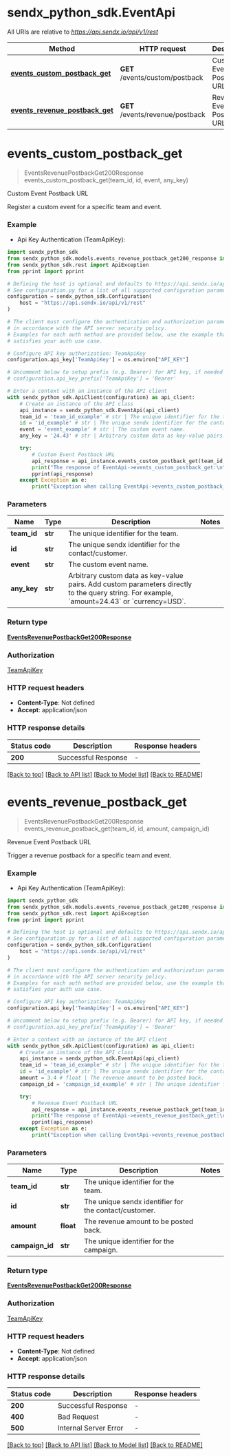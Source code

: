 # sendx_python_sdk.EventApi

All URIs are relative to *https://api.sendx.io/api/v1/rest*

Method | HTTP request | Description
------------- | ------------- | -------------
[**events_custom_postback_get**](EventApi.md#events_custom_postback_get) | **GET** /events/custom/postback | Custom Event Postback URL
[**events_revenue_postback_get**](EventApi.md#events_revenue_postback_get) | **GET** /events/revenue/postback | Revenue Event Postback URL


# **events_custom_postback_get**
> EventsRevenuePostbackGet200Response events_custom_postback_get(team_id, id, event, any_key)

Custom Event Postback URL

Register a custom event for a specific team and event.

### Example

* Api Key Authentication (TeamApiKey):

```python
import sendx_python_sdk
from sendx_python_sdk.models.events_revenue_postback_get200_response import EventsRevenuePostbackGet200Response
from sendx_python_sdk.rest import ApiException
from pprint import pprint

# Defining the host is optional and defaults to https://api.sendx.io/api/v1/rest
# See configuration.py for a list of all supported configuration parameters.
configuration = sendx_python_sdk.Configuration(
    host = "https://api.sendx.io/api/v1/rest"
)

# The client must configure the authentication and authorization parameters
# in accordance with the API server security policy.
# Examples for each auth method are provided below, use the example that
# satisfies your auth use case.

# Configure API key authorization: TeamApiKey
configuration.api_key['TeamApiKey'] = os.environ["API_KEY"]

# Uncomment below to setup prefix (e.g. Bearer) for API key, if needed
# configuration.api_key_prefix['TeamApiKey'] = 'Bearer'

# Enter a context with an instance of the API client
with sendx_python_sdk.ApiClient(configuration) as api_client:
    # Create an instance of the API class
    api_instance = sendx_python_sdk.EventApi(api_client)
    team_id = 'team_id_example' # str | The unique identifier for the team.
    id = 'id_example' # str | The unique sendx identifier for the contact/customer.
    event = 'event_example' # str | The custom event name.
    any_key = '24.43' # str | Arbitrary custom data as key-value pairs. Add custom parameters directly to the query string.  For example, `amount=24.43` or `currency=USD`. 

    try:
        # Custom Event Postback URL
        api_response = api_instance.events_custom_postback_get(team_id, id, event, any_key)
        print("The response of EventApi->events_custom_postback_get:\n")
        pprint(api_response)
    except Exception as e:
        print("Exception when calling EventApi->events_custom_postback_get: %s\n" % e)
```



### Parameters


Name | Type | Description  | Notes
------------- | ------------- | ------------- | -------------
 **team_id** | **str**| The unique identifier for the team. | 
 **id** | **str**| The unique sendx identifier for the contact/customer. | 
 **event** | **str**| The custom event name. | 
 **any_key** | **str**| Arbitrary custom data as key-value pairs. Add custom parameters directly to the query string.  For example, &#x60;amount&#x3D;24.43&#x60; or &#x60;currency&#x3D;USD&#x60;.  | 

### Return type

[**EventsRevenuePostbackGet200Response**](EventsRevenuePostbackGet200Response.md)

### Authorization

[TeamApiKey](../README.md#TeamApiKey)

### HTTP request headers

 - **Content-Type**: Not defined
 - **Accept**: application/json

### HTTP response details

| Status code | Description | Response headers |
|-------------|-------------|------------------|
**200** | Successful Response |  -  |

[[Back to top]](#) [[Back to API list]](../README.md#documentation-for-api-endpoints) [[Back to Model list]](../README.md#documentation-for-models) [[Back to README]](../README.md)

# **events_revenue_postback_get**
> EventsRevenuePostbackGet200Response events_revenue_postback_get(team_id, id, amount, campaign_id)

Revenue Event Postback URL

Trigger a revenue postback for a specific team and event.

### Example

* Api Key Authentication (TeamApiKey):

```python
import sendx_python_sdk
from sendx_python_sdk.models.events_revenue_postback_get200_response import EventsRevenuePostbackGet200Response
from sendx_python_sdk.rest import ApiException
from pprint import pprint

# Defining the host is optional and defaults to https://api.sendx.io/api/v1/rest
# See configuration.py for a list of all supported configuration parameters.
configuration = sendx_python_sdk.Configuration(
    host = "https://api.sendx.io/api/v1/rest"
)

# The client must configure the authentication and authorization parameters
# in accordance with the API server security policy.
# Examples for each auth method are provided below, use the example that
# satisfies your auth use case.

# Configure API key authorization: TeamApiKey
configuration.api_key['TeamApiKey'] = os.environ["API_KEY"]

# Uncomment below to setup prefix (e.g. Bearer) for API key, if needed
# configuration.api_key_prefix['TeamApiKey'] = 'Bearer'

# Enter a context with an instance of the API client
with sendx_python_sdk.ApiClient(configuration) as api_client:
    # Create an instance of the API class
    api_instance = sendx_python_sdk.EventApi(api_client)
    team_id = 'team_id_example' # str | The unique identifier for the team.
    id = 'id_example' # str | The unique sendx identifier for the contact/customer.
    amount = 3.4 # float | The revenue amount to be posted back.
    campaign_id = 'campaign_id_example' # str | The unique identifier for the campaign.

    try:
        # Revenue Event Postback URL
        api_response = api_instance.events_revenue_postback_get(team_id, id, amount, campaign_id)
        print("The response of EventApi->events_revenue_postback_get:\n")
        pprint(api_response)
    except Exception as e:
        print("Exception when calling EventApi->events_revenue_postback_get: %s\n" % e)
```



### Parameters


Name | Type | Description  | Notes
------------- | ------------- | ------------- | -------------
 **team_id** | **str**| The unique identifier for the team. | 
 **id** | **str**| The unique sendx identifier for the contact/customer. | 
 **amount** | **float**| The revenue amount to be posted back. | 
 **campaign_id** | **str**| The unique identifier for the campaign. | 

### Return type

[**EventsRevenuePostbackGet200Response**](EventsRevenuePostbackGet200Response.md)

### Authorization

[TeamApiKey](../README.md#TeamApiKey)

### HTTP request headers

 - **Content-Type**: Not defined
 - **Accept**: application/json

### HTTP response details

| Status code | Description | Response headers |
|-------------|-------------|------------------|
**200** | Successful Response |  -  |
**400** | Bad Request |  -  |
**500** | Internal Server Error |  -  |

[[Back to top]](#) [[Back to API list]](../README.md#documentation-for-api-endpoints) [[Back to Model list]](../README.md#documentation-for-models) [[Back to README]](../README.md)

